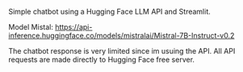 Simple chatbot using a Hugging Face LLM API and Streamlit.

Model Mistal: 
https://api-inference.huggingface.co/models/mistralai/Mistral-7B-Instruct-v0.2

The chatbot response is very limited since im usuing the API. All API requests are made directly to Hugging Face free server. 

 